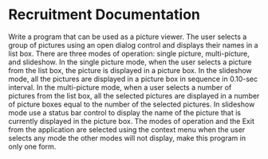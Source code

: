 # Recruitment Documentation

Write a program that can be used as a picture viewer. The user selects a group of pictures using an open dialog control and displays their names in a list box. There are three modes of operation: single picture, multi-picture, and slideshow. In the single picture mode, when the user selects a picture from the list box, the picture is displayed in a picture box. In the slideshow mode, all the pictures are displayed in a picture box in sequence in 0.10-sec interval. In the multi-picture mode, when a user selects a number of pictures from the list box, all the selected pictures are displayed in a number of picture boxes equal to the number of the selected pictures. In slideshow mode use a status bar control to display the name of the picture that is currently displayed in the picture box. The modes of operation and the Exit from the application are selected using the context menu when the user selects any mode the other modes will not display, make this program in only one form.